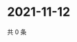 # 2021-11-12

共 0 条

<!-- BEGIN WEIBO -->
<!-- 最后更新时间 Fri Nov 12 2021 11:14:47 GMT+0800 (China Standard Time) -->

<!-- END WEIBO -->
